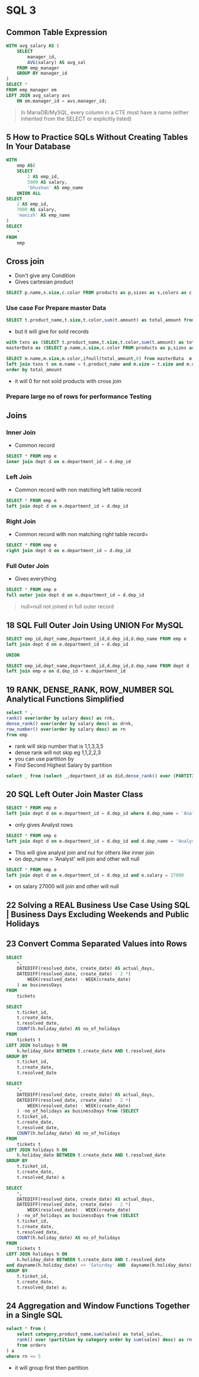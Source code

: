 # SQL 3

## Common Table Expression

```sql
WITH avg_salary AS (
    SELECT
        manager_id,
        AVG(salary) AS avg_sal
    FROM emp_manager
    GROUP BY manager_id
)
SELECT *
FROM emp_manager em
LEFT JOIN avg_salary avs
    ON em.manager_id = avs.manager_id;
```

> In MariaDB/MySQL, every column in a CTE must have a name (either inherited from the SELECT or explicitly listed)

## 5 How to Practice SQLs Without Creating Tables In Your Database

```sql
WITH
    emp AS(
    SELECT
        1 AS emp_id,
        5000 AS salary,
        'bhushan' AS emp_name
    UNION ALL
SELECT
    2 AS emp_id,
    7000 AS salary,
    'manish' AS emp_name
)
SELECT
    *
FROM
    emp
```

## Cross join

- Don't give any Condition
- Gives cartesian product

```sql
SELECT p.name,s.size,c.color FROM products as p,sizes as s,colors as c
```

### Use case For Prepare master Data

```sql
SELECT t.product_name,t.size,t.color,sum(t.amount) as total_amount from transactions t group by t.product_name,t.color,t.size
```

- but it will give for sold records

```sql
with txns as (SELECT t.product_name,t.size,t.color,sum(t.amount) as total_amount from transactions t group by t.product_name,t.color,t.size),
masterData as (SELECT p.name,s.size,c.color FROM products as p,sizes as s,colors as c)

SELECT m.name,m.size,m.color,ifnull(total_amount,0) from masterData  m
left join txns t on m.name = t.product_name and m.size = t.size and m.color = t.color
order by total_amount
```

- it will 0 for not sold products with cross join

### Prepare large no of rows for performance Testing

## Joins

### Inner Join

- Common record

```sql
SELECT * FROM emp e
inner join dept d on e.department_id = d.dep_id
```

### Left Join

- Common record with non matching left table record

```sql
SELECT * FROM emp e
left join dept d on e.department_id = d.dep_id
```

### Right Join

- Common record with non matching right table record=

```sql
SELECT * FROM emp e
right join dept d on e.department_id = d.dep_id
```

### Full Outer Join

- Gives everything

```sql
SELECT * FROM emp e
full outer join dept d on e.department_id = d.dep_id
```

> null=null not joined in full outer record

## 18 SQL Full Outer Join Using UNION For MySQL

```sql
SELECT emp_id,dept_name,department_id,d.dep_id,d.dep_name FROM emp e
left join dept d on e.department_id = d.dep_id

UNION

SELECT emp_id,dept_name,department_id,d.dep_id,d.dep_name FROM dept d
left join emp e on d.dep_id = e.department_id
```

## 19 RANK, DENSE_RANK, ROW_NUMBER SQL Analytical Functions Simplified

```sql
select * ,
rank() over(order by salary desc) as rnk,
dense_rank() over(order by salary desc) as drnk,
row_number() over(order by salary desc) as rn
from emp
```

- rank will skip number that is 1,1,3,3,5
- dense rank will not skip eg 1,1,2,2,3
- you can use partition by
- Find Second Highest Salary by partition

```sql
select _ from (select _,department_id as did,dense_rank() over (PARTITION by department_id order by salary desc) as rn from emp) a where rn=2
```

## 20 SQL Left Outer Join Master Class

```sql
SELECT * FROM emp e
left join dept d on e.department_id = d.dep_id where d.dep_name = 'Analyst'
```

- only gives Analyst rows

```sql
SELECT * FROM emp e
left join dept d on e.department_id = d.dep_id and d.dep_name = 'Analyst'
```

- This will give analyst join and nul for others like inner join
- on dep_name = 'Analyst' will join and other will null

```sql
SELECT * FROM emp e
left join dept d on e.department_id = d.dep_id and e.salary = 27000
```

- on salary 27000 will join and other will null

## 22 Solving a REAL Business Use Case Using SQL | Business Days Excluding Weekends and Public Holidays

## 23 Convert Comma Separated Values into Rows

```sql
SELECT
    *,
    DATEDIFF(resolved_date, create_date) AS actual_days,
    DATEDIFF(resolved_date, create_date) - 2 *(
        WEEK(resolved_date) - WEEK(create_date)
    ) as businessDays
FROM
    tickets
```

```sql
SELECT
    t.ticket_id,
    t.create_date,
    t.resolved_date,
    COUNT(h.holiday_date) AS no_of_holidays
FROM
    tickets t
LEFT JOIN holidays h ON
    h.holiday_date BETWEEN t.create_date AND t.resolved_date
GROUP BY
    t.ticket_id,
    t.create_date,
    t.resolved_date
```

```sql
SELECT
    *,
    DATEDIFF(resolved_date, create_date) AS actual_days,
    DATEDIFF(resolved_date, create_date) - 2 *(
        WEEK(resolved_date) - WEEK(create_date)
    ) -no_of_holidays as businessDays from (SELECT
    t.ticket_id,
    t.create_date,
    t.resolved_date,
    COUNT(h.holiday_date) AS no_of_holidays
FROM
    tickets t
LEFT JOIN holidays h ON
    h.holiday_date BETWEEN t.create_date AND t.resolved_date
GROUP BY
    t.ticket_id,
    t.create_date,
    t.resolved_date) a
```

```sql
SELECT
    *,
    DATEDIFF(resolved_date, create_date) AS actual_days,
    DATEDIFF(resolved_date, create_date) - 2 *(
        WEEK(resolved_date) - WEEK(create_date)
    ) -no_of_holidays as businessDays from (SELECT
    t.ticket_id,
    t.create_date,
    t.resolved_date,
    COUNT(h.holiday_date) AS no_of_holidays
FROM
    tickets t
LEFT JOIN holidays h ON
    h.holiday_date BETWEEN t.create_date AND t.resolved_date
and dayname(h.holiday_date) <> 'Saturday' AND  dayname(h.holiday_date) <> 'Sunday'
GROUP BY
    t.ticket_id,
    t.create_date,
    t.resolved_date) a;
```

## 24 Aggregation and Window Functions Together in a Single SQL

```sql
select * from (
    select category,product_name,sum(sales) as total_sales,
    rank() over (partition by category order by sum(sales) desc) as rn
    from orders
) a
where rn <= 5
```

- it will group first then partition

